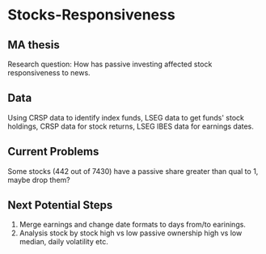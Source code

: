 # Stocks-Responsiveness
## MA thesis
Research question: How has passive investing affected stock responsiveness to news.

## Data
Using CRSP data to identify index funds, LSEG data to get funds' stock holdings, CRSP data for stock returns, LSEG IBES data for earnings dates.

## Current Problems
Some stocks (442 out of 7430) have a passive share greater than qual to 1, maybe drop them?

## Next Potential Steps
1. Merge earnings and change date formats to days from/to earinings.
2. Analysis stock by stock high vs low passive ownership high vs low median, daily volatility etc.